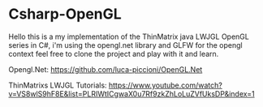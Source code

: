 # Csharp-OpenGL
 Hello this is a my implementation of the ThinMatrix  java LWJGL OpenGL series in C#, i'm using the opengl.net library and GLFW for the opengl context feel free to clone the project and play with it and learn.

Opengl.Net: https://github.com/luca-piccioni/OpenGL.Net

ThinMatrixs LWJGL Tutorials: https://www.youtube.com/watch?v=VS8wlS9hF8E&list=PLRIWtICgwaX0u7Rf9zkZhLoLuZVfUksDP&index=1
